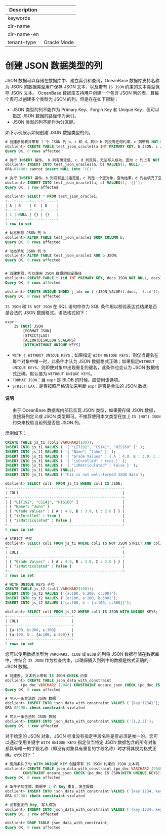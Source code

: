 | Description   |                 |
|---------------|-----------------|
| keywords      |                 |
| dir-name      |                 |
| dir-name-en   |                 |
| tenant-type   | Oracle Mode     |

# 创建 JSON 数据类型的列

JSON 数据可以存储在数据库中、建立索引和查询，OceanBase 数据库支持名称为 JSON 的数据类型用户保存 JSON 文本，以及带有 `IS JSON` 约束的文本类型保存 JSON 文本。
OceanBase 数据库支持用户创建一个包含 JSON 列的表，且每个表可以创建多个类型为 JSON 的列。但是存在如下限制：

- JSON 类型的列不能作为 Primary Key、Forgin Key 和 Unique Key，但可以指定 JSON 数据的路径作为索引。
- JSON 类型的列不能作为分区键。

如下示例展示如何创建 JSON 数据类型的列。

```sql
# 创建示例表并带有 3 个 JSON 列 b、c 和 d，其中 b 列没有任何约束，c 列带有 NOT NULL 约束，d 列带有默认值
obclient> CREATE TABLE test_json_oracle1(a INT PRIMARY KEY, b JSON, c JSON NOT NULL, d JSON DEFAULT '{}');
Query OK, 0 rows affected

# 执行 INSERT 操作， b 列有确定值, c、d 列没有，无法写入成功，因为 c 列上有 NOT NULL 约束
obclient> INSERT INTO test_json_oracle1(a, b) VALUES(1, NULL);
ORA-01400: cannot insert NULL into '(C)'

# 执行 INSERT 操作，b 列没有显式指定值，c 列是一个空对象，查询结果，d 列被填充了空对象
obclient> INSERT INTO test_json_oracle1(a, c) VALUES(1, '{}');
Query OK, 1 row affected

obclient> SELECT * FROM test_json_oracle1;
+---+------+----+------+
| A | B    | C  | D    |
+---+------+----+------+
| 1 | NULL | {} | {}   |
+---+------+----+------+
1 row in set

# 动态删除 JSON 列 b
obclient> ALTER TABLE test_json_oracle1 DROP COLUMN b;
Query OK, 0 rows affected

# 动态添加 JSON 列 b
obclient> ALTER TABLE test_json_oracle1 ADD b JSON;
Query OK, 0 rows affected


# 创建索引，可以使用 JSON 数据的指定路径
obclient> CREATE TABLE t (id INT PRIMARY KEY, docs JSON NOT NULL, docs1 JSON);
Query OK, 0 rows affected

obclient> CREATE UNIQUE INDEX j_idx on t (JSON_VALUE(t.docs, '$.id'));
Query OK, 0 rows affected
```

`IS JSON` 和 `IS NOT JSON` 在 SQL 语句中作为 SQL 条件用以校验表达式结果是否是合法的 JSON 数据格式。语法格式如下：

```sql
expr:
    IS [NOT] JSON
        [FORMAT JSON]
        [STRICT|LAX]
        [ALLOW|DISALLOW SCALARS]
        [WITH|WITHOUT UNIQUE KEYS]

```

- `WITH | WITHOUT UNIQUE KEYS`：如果指定 `WITH UNIQUE KEYS`，则仅当键名在每个对象中唯一时，此条件才认为 JSON 数据格式正确；如果指定`WITHOUT UNIQUE KEYS`，则即使对象中出现重复的键名，此条件也会认为 JSON 数据格式正确。默认值为 `WITHOUT UNIQUE KEYS`。
- `FORMAT JSON`：当 `expr` 是 BLOB 的时候，应使用该选项。
- `STRICT|LAX`：是否按照严格语法来判断 `expr` 是否是合法的 JSON 数据。


<main id="notice" type='explain'>
 <h4>说明</h4>
   <ul>由于 OceanBase 数据库内部已实现 JSON 类型，如果要存储 JSON 数据，直接将列定义成 JSON 类型即可。不推荐使用本文类型在加上 <code>IS [NOT] JSON</code> 约束来校验当前列是否是 JSON 列。</ul>
</main>

示例如下：

```sql
CREATE TABLE js_t1 (col1 VARCHAR2(100));
INSERT INTO js_t1 VALUES ( '[ "LIT192", "CS141", "HIS160" ]' );
INSERT INTO js_t1 VALUES ( '{ "Name": "John" }' );
INSERT INTO js_t1 VALUES ( '{ "Grade Values" : { A : 4.0, B : 3.0, C : 2.0 } }');
INSERT INTO js_t1 VALUES ( '{ "isEnrolled" : true }' );
INSERT INTO js_t1 VALUES ( '{ "isMatriculated" : False }' );
INSERT INTO js_t1 VALUES (NULL);
INSERT INTO js_t1 VALUES ('This is not well-formed JSON data');

obclient> SELECT col1  FROM js_t1 WHERE col1 IS JSON;
+----------------------------------------------------+
| COL1                                               |
+----------------------------------------------------+
| [ "LIT192", "CS141", "HIS160" ]                    |
| { "Name": "John" }                                 |
| { "Grade Values" : { A : 4.0, B : 3.0, C : 2.0 } } |
| { "isEnrolled" : true }                            |
| { "isMatriculated" : False }                       |
+----------------------------------------------------+
5 rows in set

# STRICT 子句
obclient> SELECT col1 FROM js_t1 WHERE col1 IS NOT JSON STRICT AND col1 IS JSON LAX;
+----------------------------------------------------+
| COL1                                               |
+----------------------------------------------------+
| { "Grade Values" : { A : 4.0, B : 3.0, C : 2.0 } } |
| { "isMatriculated" : False }                       |
+----------------------------------------------------+
2 rows in set

# WITH UNIQUE KEYS 子句
CREATE TABLE js_t2 (col1 VARCHAR2(100));
INSERT INTO js_t2 VALUES ('{a:100, b:200, c:300}');
INSERT INTO js_t2 VALUES ('{a:100, a:200, b:300}');
INSERT INTO js_t2 VALUES ('{a:100, b : {a:100, c:300}}');

obclient> SELECT col1 FROM js_t2 WHERE col1 IS JSON WITH UNIQUE KEYS;
+-----------------------------+
| COL1                        |
+-----------------------------+
| {a:100, b:200, c:300}       |
| {a:100, b : {a:100, c:300}} |
+-----------------------------+
2 rows in set
```

您可以使用数据类型为 `VARCHAR2`、`CLOB` 或 `BLOB` 的列将 JSON 数据存储在数据库中，并结合 `IS JSON` 作为检查约束，以确保插入到列中的数据是格式正确的 JSON 数据。

```sql
# 创建表, 文本列上带有 IS JSON CHECK 约束
obclient> CREATE TABLE json_data_with_constraint
       (po_doc VARCHAR2 (2048) CONSTRAINT ensure_json CHECK (po_doc IS JSON (STRICT)));
Query OK, 0 rows affected

# 写入一条非法的 JSON 数据
obclient> INSERT INTO json_data_with_constraint VALUES ('{key:1234}');
ORA-02290: check constraint violated

# 写入一条合法的 JSON 数据
obclient> INSERT INTO json_data_with_constraint VALUES ('[1,2,3]');
Query OK, 1 row affected
```

对于给定的 JSON 对象，JSON 标准没有指定字段名称是否必须是唯一的。您可以通过使用关键字 `WITH UNIQUE KEYS` 指定仅当特定 JSON 数据包含的所有对象都具有唯一的字段名称（即没有对象具有重复的字段名称）时才将其视为格式正确。示例如下：

```sql
# 使用条件子句 WITH UNIQUE KEY 创建带有 IS JSON 约束的 JSON 文本列
obclient> CREATE TABLE json_data_with_constraint (po_doc VARCHAR2 (2048)
        CONSTRAINT ensure_json CHECK (po_doc IS JSON(WITH UNIQUE KEYS)));
Query OK, 0 rows affected

# 条件子句生效，数据中 2 个 Key 重复，发生报错
obclient> INSERT INTO json_data_with_constraint VALUES ('{key:1234, key:123}');
ORA-02290: check constraint violated

# 没有重复的 Key, 写入成功
obclient> INSERT INTO json_data_with_constraint VALUES ('{key:1234, key2:123}');
Query OK, 1 row affected

obclient> DROP TABLE json_data_with_constraint;
Query OK, 0 rows affected
```
